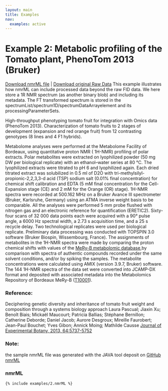 ```yaml
---
layout: main
title: Examples
nav:
  examples: active
---
```


# Example 2: Metabolic profiling of the Tomato plant, PhenoTom 2013 (Bruker)

<a href="/examples/2/MMBBI_10M12-CE01-1a.nmrML">Download nmrML file</a> |  <a href="/examples/2/MMBBI_10M12-CE01-1a.zip" >Download original Raw Data</a>
This example illustrates how nmrML can include processed data beyond the raw FID data. We here store a 1R NMR spectrum (as another binary blob) and including its metadata. The FT transformed spectrum is stored in the spectrumList/spectrum1D/spectrumDataArrayelement and its processingParameterSets.

High-throughput phenotyping tomato fruit for integration with Omics data (PhenoTom 2013). Characterization of tomato fruits to 2 stages of development (expansion and red orange fruit) from 12 contrasting genotypes (8  lines and 4 F1 hybrids).

Metabolome analyses were performed at the Metabolome Facility of Bordeaux, using quantitative proton NMR ( 1H-NMR) profiling of  polar extracts. Polar metabolites were extracted on lyophilized powder (50 mg DW per biological replicate) with an ethanol–water series at 80 °C. The lyophilized extracts were titrated to pH 6 and lyophilized again. Each dried titrated extract was solubilized in 0.5 ml of D2O with tri-methylsilyl-propionic-2,2,3,3-d  acid (TSP) sodium salt (0.01% final concentration) for chemical shift calibration and EDTA (5 mM final concentration for the Cell-Expansion stage (CE) and 2 mM for the Orange (OR) stage). 1H-NMR spectra were recorded at 500.162 MHz on a Bruker Avance III spectrometer (Bruker, Karlsruhe, Germany) using an ATMA inverse weight basis to be comparable. All the analyses were performed 5 mm probe flushed with nitrogen gas and an electronic reference for quantification (ERETIC2). Sixty-four scans of  32 000 data points each were acquired with a 90° pulse angle, a 6000 Hz spectral width, a 2.73 s acquisition time, and a 25 s recycle delay. Two technological replicates were used per biological replicate. Preliminary data processing was conducted with TOPSPIN 3.0 software (Bruker Biospin, Wissembourg, France). The assignments of  metabolites in the 1H-NMR spectra were made by comparing the proton chemical shifts with values of  the <a href="http://bit.ly/meryb" target="_blank">MeRy-B metabolomic database</a>,by comparison with spectra of  authentic compounds recorded under the same solvent conditions, and/or by spiking the samples. The metabolite concentrations were calculated using AMIX (version 3.9.7, Bruker) software. The 144 1H-NMR spectra of  the data set were converted into JCAMP-DX format and deposited with associated metadata into the Metabolomics Repository of  Bordeaux MeRy-B (<a href=" http://www.cbib.u-bordeaux2.fr/MERYB/res/project/T10001" target="_blank">T10001</a>). 

### Reference:
Deciphering genetic diversity and inheritance of tomato fruit weight and composition through a systems biology approach Laura Pascual; Jiaxin Xu; Benoît Biais; Mickaël Maucourt; Patricia Ballias; Stéphane Bernillon; Catherine Deborde; Daniel Jacob; Aurore Desgroux; Mireille Faurobert; Jean-Paul Bouchet; Yves Gibon; Annick Moing; Mathilde Causse <a href="http://www.ncbi.nlm.nih.gov/pmc/articles/PMC3871826/">Journal of Experimental Botany, 2013, 64:5737-5752</a>

### Note:
the sample nmrML file was generated with the JAVA tool deposit on <a href="https://github.com/nmrML/nmrML/tree/master/tools/Parser_and_Converters/Java/converter" target="_blank">GitHub nmrML<a>


### nmrML
```xml
{% include examples/2.nmrML %}
```
